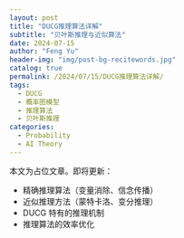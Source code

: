 ```yaml
---
layout: post
title: "DUCG推理算法详解"
subtitle: "贝叶斯推理与近似算法"
date: 2024-07-15
author: "Feng Yu"
header-img: "img/post-bg-recitewords.jpg"
catalog: true
permalink: /2024/07/15/DUCG推理算法详解/
tags:
  - DUCG
  - 概率图模型
  - 推理算法
  - 贝叶斯推理
categories:
  - Probability
  - AI Theory
---
```


本文为占位文章。即将更新：
- 精确推理算法（变量消除、信念传播）
- 近似推理方法（蒙特卡洛、变分推理）
- DUCG 特有的推理机制
- 推理算法的效率优化
